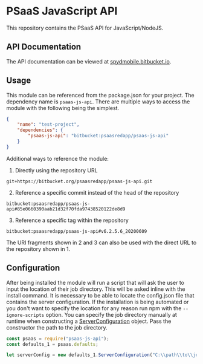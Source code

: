 # PSaaS JavaScript API #

This repository contains the PSaaS API for JavaScript/NodeJS.

## API Documentation

The API documentation can be viewed at [spydmobile.bitbucket.io](https://spydmobile.bitbucket.io/psaas_js/).

## Usage

This module can be referenced from the package.json for your project. The dependency name is `psaas-js-api`. There are multiple ways to access the module with the following being the simplest.

```json
{
    "name": "test-project",
    "dependencies": {
        "psaas-js-api": "bitbucket:psaasredapp/psaas-js-api"
    }
}
```

Additional ways to reference the module:

1) Directly using the repository URL
```
git+https://bitbucket.org/psaasredapp/psaas-js-api.git
```

2) Reference a specific commit instead of the head of the repository
```
bitbucket:psaasredapp/psaas-js-api#85e0660390aab21d32f70fda97438520122de8d9
```

3) Reference a specific tag within the repository
```
bitbucket:psaasredapp/psaas-js-api#v6.2.5.6_20200609
```

The URI fragments shown in 2 and 3 can also be used with the direct URL to the repository shown in 1.

## Configuration

After being installed the module will run a script that will ask the user to input the location of their job directory. This will be asked inline with the install command. It is necessary to be able to locate the config.json file that contains the server configuration. If the installation is being automated or you don't want to specify the location for any reason run npm with the `--ignore-scripts` option. You can specify the job directory manually at runtime when constructing a [ServerConfiguration](https://spydmobile.bitbucket.io/psaas_js/classes/_defaults_.serverconfiguration.html) object. Pass the constructor the path to the job directory.

```javascript
const psaas = require("psaas-js-api");
const defaults_1 = psaas.defaults;

let serverConfig = new defaults_1.ServerConfiguration("C:\\path\\to\\jobs");
```
